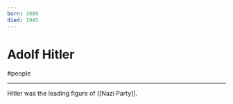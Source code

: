```yaml
---
born: 1889
died: 1945
---
```

# Adolf Hitler
#people 

---
Hitler was the leading figure of [[Nazi Party]].